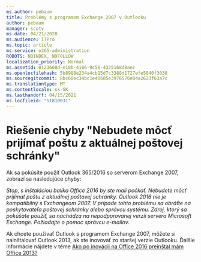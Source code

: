 ```yaml
---
ms.author: pebaum
title: Problémy s programom Exchange 2007 v Outlooku
author: pebaum
manager: scotv
ms.date: 04/21/2020
ms.audience: ITPro
ms.topic: article
ms.service: o365-administration
ROBOTS: NOINDEX, NOFOLLOW
localization_priority: Normal
ms.assetid: 0123668d-e18b-4186-9c58-4325168d8aec
ms.openlocfilehash: 5b8988e234a4cb15d7c3388d1727efe5840f3038
ms.sourcegitcommit: 8bc60ec34bc1e40685e3976576e04a2623f63a7c
ms.translationtype: MT
ms.contentlocale: sk-SK
ms.lasthandoff: 04/15/2021
ms.locfileid: "51810031"
---
```

# <a name="solution-for-error-you-wont-be-able-to-receive-mail-from-a-current-mailbox"></a>Riešenie chyby "Nebudete môcť prijímať poštu z aktuálnej poštovej schránky"
Ak sa pokúsite použiť Outlook 365/2016 so serverom Exchange 2007, zobrazí sa nasledujúce chyby:

*Stop, s inštaláciou balíka Office 2016 by ste mali počkať. Nebudete môcť prijímať poštu z aktuálnej poštovej schránky. Outlook 2016 nie je kompatibilný s Exchangeom 2007. V prípade tohto problému sa obráťte na poskytovateľa poštovej schránky alebo správcu systému. Zdroj, ktorý sa pokúšate použiť, sa nachádza na nepodporovanej verzii servera Microsoft Exchange. Požiadajte o pomoc správcu e-mailov.*

Ak chcete používať Outlook s programom Exchange 2007, môžete si nainštalovať Outlook 2013, ak ste inovovať zo staršej verzie Outlooku. Ďalšie informácie nájdete v téme [Ako po inovácii na Office 2016 preinštal mám Office 2013?](https://support.office.com/article/a6ca92f4-cbb4-4609-9fdb-f8d3dd6812f3)